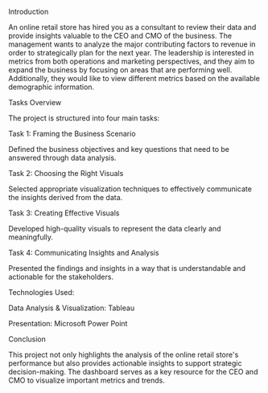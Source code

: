 
Introduction

An online retail store has hired you as a consultant to review their data and provide insights valuable to the CEO and CMO of the business. The management wants to analyze the major contributing factors to revenue in order to strategically plan for the next year. The leadership is interested in metrics from both operations and marketing perspectives, and they aim to expand the business by focusing on areas that are performing well. Additionally, they would like to view different metrics based on the available demographic information.

Tasks Overview

The project is structured into four main tasks:

Task 1: Framing the Business Scenario

Defined the business objectives and key questions that need to be answered through data analysis.

Task 2: Choosing the Right Visuals

Selected appropriate visualization techniques to effectively communicate the insights derived from the data.

Task 3: Creating Effective Visuals

Developed high-quality visuals to represent the data clearly and meaningfully.

Task 4: Communicating Insights and Analysis

Presented the findings and insights in a way that is understandable and actionable for the stakeholders.


Technologies Used:

Data Analysis & Visualization: Tableau

Presentation: Microsoft Power Point

Conclusion

This project not only highlights the analysis of the online retail store's performance but also provides actionable insights to support strategic decision-making. The dashboard serves as a key resource for the CEO and CMO to visualize important metrics and trends.
